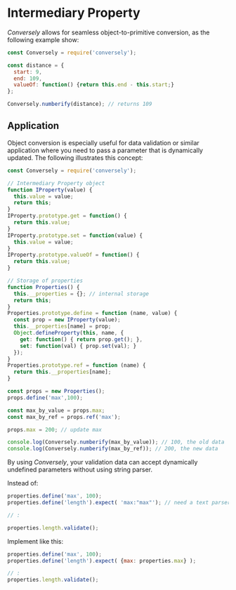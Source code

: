 # Intermediary Property
*Conversely* allows for seamless object-to-primitive conversion, as the
following example show:

```JavaScript
const Conversely = require('conversely');

const distance = {
  start: 9,
  end: 109,
  valueOf: function() {return this.end - this.start;}
};

Conversely.numberify(distance); // returns 109
```
## Application

Object conversion is especially useful for data validation or similar
application where you need to pass a parameter that is dynamically updated.
The following illustrates this concept:

```JavaScript
const Conversely = require('conversely');

// Intermediary Property object
function IProperty(value) {
  this.value = value;
  return this;
}
IProperty.prototype.get = function() {
  return this.value;
}
IProperty.prototype.set = function(value) {
  this.value = value;
}
IProperty.prototype.valueOf = function() {
  return this.value;
}

// Storage of properties
function Properties() {
  this.__properties = {}; // internal storage
  return this;
}
Properties.prototype.define = function (name, value) {
  const prop = new IProperty(value);
  this.__properties[name] = prop;
  Object.defineProperty(this, name, {
    get: function() { return prop.get(); },
    set: function(val) { prop.set(val); }
  });
}
Properties.prototype.ref = function (name) {
  return this.__properties[name];
}

const props = new Properties();
props.define('max',100);

const max_by_value = props.max;
const max_by_ref = props.ref('max');

props.max = 200; // update max

console.log(Conversely.numberify(max_by_value)); // 100, the old data
console.log(Conversely.numberify(max_by_ref)); // 200, the new data
```

By using *Conversely*, your validation data can accept dynamically undefined
parameters without using string parser.

Instead of:
```JavaScript
properties.define('max', 100);
properties.define('length').expect( 'max:"max"'); // need a text parser

// :

properties.length.validate();
```
Implement like this:
```JavaScript
properties.define('max', 100);
properties.define('length').expect( {max: properties.max} );

// :
properties.length.validate();

```
